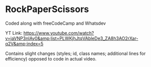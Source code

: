 # RockPaperScissors
Coded along with freeCodeCamp and Whatsdev 

YT Link:
https://www.youtube.com/watch?v=jaVNP3nIAv0&amp;list=PLWKjhJtqVAbleDe3_ZA8h3AO2rXar-q2V&amp;index=5

Contains slight changes (styles; id, class names; additional lines for efficiency) opposed to code in actual video.
